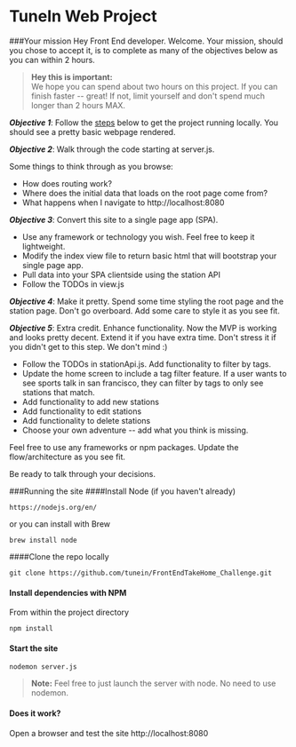 TuneIn Web Project
===


###Your mission
Hey Front End developer. Welcome. Your mission, should you chose to accept it, is to complete as many of the objectives below as you can within 2 hours.

> **Hey this is important:**  
> We hope you can spend about two hours on this project. If you can finish faster -- great! If not,  limit yourself and don't spend much longer than 2 hours MAX.

**_Objective 1_**: Follow the [steps](#running-the-site) below to get the project running locally. You should see a pretty basic webpage rendered.

**_Objective 2_**: Walk through the code starting at server.js. 

Some things to think through as you browse:

-	How does routing work?
-	Where does the initial data that loads on the root page come from?
-	What happens when I navigate to http://localhost:8080

**_Objective 3_**: Convert this site to a single page app (SPA). 

- Use any framework or technology you wish. Feel free to keep it lightweight.
- Modify the index view file to return basic html that will bootstrap your single page app. 
- Pull data into your SPA clientside using the station API
- Follow the TODOs in view.js

**_Objective 4_**: Make it pretty.
Spend some time styling the root page and the station page. Don't go overboard. Add some care to style it as you see fit.

**_Objective 5_**: Extra credit. Enhance functionality. Now the MVP is working and looks pretty decent. Extend it if you have extra time. Don't stress it if you didn't get to this step. We don't mind :)

- Follow the TODOs in stationApi.js. Add functionality to filter by tags.
- Update the home screen to include a tag filter feature. If a user wants to see sports talk in san francisco, they can filter by tags to only see stations that match.
- Add functionality to add new stations
- Add functionality to edit stations
- Add functionality to delete stations
- Choose your own adventure -- add what you think is missing.

Feel free to use any frameworks or npm packages. Update the flow/architecture as you see fit.

Be ready to talk through your decisions.

###Running the site
####Install Node
(if you haven't already)   
		
	https://nodejs.org/en/   
or you can install with Brew

    brew install node

####Clone the repo locally
	
	git clone https://github.com/tunein/FrontEndTakeHome_Challenge.git

#### Install dependencies with NPM
From within the project directory 

	npm install

#### Start the site

	nodemon server.js
> **Note:** Feel free to just launch the server with node. No need to use nodemon.

#### Does it work?
Open a browser and test the site http://localhost:8080
